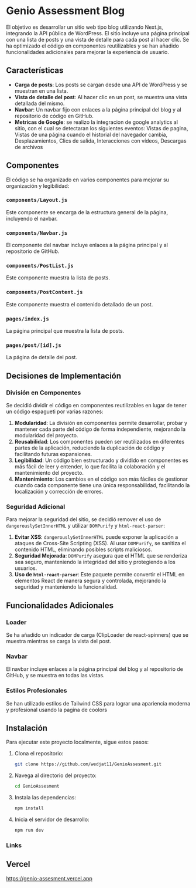 Genio Assessment Blog
=====================

 El objetivo es desarrollar un sitio web tipo blog utilizando Next.js, integrando la API pública de WordPress. El sitio incluye una página principal con una lista de posts y una vista de detalle para cada post al hacer clic. Se ha optimizado el código en componentes reutilizables y se han añadido funcionalidades adicionales para mejorar la experiencia de usuario.

Características
---------------

-   **Carga de posts**: Los posts se cargan desde una API de WordPress y se muestran en una lista.
-   **Vista de detalle del post**: Al hacer clic en un post, se muestra una vista detallada del mismo.
-   **Navbar**: Un navbar fijo con enlaces a la página principal del blog y al repositorio de código en GitHub.
-   **Metricas de Google**: se realizo la integracion de google analytics al sitio, con el cual se detectaran los siguientes eventos: Vistas de pagina, Vistas de una página cuando el historial del navegador cambia, Desplazamientos, Clics de salida, Interacciones con vídeos, Descargas de archivos

Componentes
-----------

El código se ha organizado en varios componentes para mejorar su organización y legibilidad:

### `components/Layout.js`

Este componente se encarga de la estructura general de la página, incluyendo el navbar.

### `components/Navbar.js`

El componente del navbar incluye enlaces a la página principal y al repositorio de GitHub.

### `components/PostList.js`

Este componente muestra la lista de posts.

### `components/PostContent.js`

Este componente muestra el contenido detallado de un post.

### `pages/index.js`

La página principal que muestra la lista de posts.

### `pages/post/[id].js`

La página de detalle del post.

Decisiones de Implementación
----------------------------

### División en Componentes

Se decidió dividir el código en componentes reutilizables en lugar de tener un código espagueti por varias razones:

1.  **Modularidad**: La división en componentes permite desarrollar, probar y mantener cada parte del código de forma independiente, mejorando la modularidad del proyecto.
2.  **Reusabilidad**: Los componentes pueden ser reutilizados en diferentes partes de la aplicación, reduciendo la duplicación de código y facilitando futuras expansiones.
3.  **Legibilidad**: Un código bien estructurado y dividido en componentes es más fácil de leer y entender, lo que facilita la colaboración y el mantenimiento del proyecto.
4.  **Mantenimiento**: Los cambios en el código son más fáciles de gestionar cuando cada componente tiene una única responsabilidad, facilitando la localización y corrección de errores.

### Seguridad Adicional

Para mejorar la seguridad del sitio, se decidió remover el uso de `dangerouslySetInnerHTML` y utilizar `DOMPurify` y `html-react-parser`:

1.  **Evitar XSS**: `dangerouslySetInnerHTML` puede exponer la aplicación a ataques de Cross-Site Scripting (XSS). Al usar `DOMPurify`, se sanitiza el contenido HTML, eliminando posibles scripts maliciosos.
2.  **Seguridad Mejorada**: `DOMPurify` asegura que el HTML que se renderiza sea seguro, manteniendo la integridad del sitio y protegiendo a los usuarios.
3.  **Uso de `html-react-parser`**: Este paquete permite convertir el HTML en elementos React de manera segura y controlada, mejorando la seguridad y manteniendo la funcionalidad.

Funcionalidades Adicionales
---------------------------

### Loader

Se ha añadido un indicador de carga (ClipLoader de react-spinners) que se muestra mientras se carga la vista del post.

### Navbar

El navbar incluye enlaces a la página principal del blog y al repositorio de GitHub, y se muestra en todas las vistas.

### Estilos Profesionales

Se han utilizado estilos de Tailwind CSS para lograr una apariencia moderna y profesional usando la pagina de coolors 

Instalación
-----------

Para ejecutar este proyecto localmente, sigue estos pasos:

1. Clona el repositorio:
   ```bash
   git clone https://github.com/wedjat11/GenioAssesment.git

2. Navega al directorio del proyecto:
   ```bash
   cd GenioAssesment
3. Instala las dependencias:
    ```bash
    npm install
4. Inicia el servidor de desarrollo:
    ```bash
    npm run dev


### Links
## Vercel 
https://genio-assesment.vercel.app



